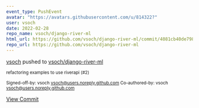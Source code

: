 ```yaml
---
event_type: PushEvent
avatar: "https://avatars.githubusercontent.com/u/814322?"
user: vsoch
date: 2022-02-28
repo_name: vsoch/django-river-ml
html_url: https://github.com/vsoch/django-river-ml/commit/4081cb40de79871325574237bb0ee3eb4901a69c
repo_url: https://github.com/vsoch/django-river-ml
---
```


<a href='https://github.com/vsoch' target='_blank'>vsoch</a> pushed to <a href='https://github.com/vsoch/django-river-ml' target='_blank'>vsoch/django-river-ml</a>

<small>refactoring examples to use riverapi (#2)

Signed-off-by: vsoch <vsoch@users.noreply.github.com>
Co-authored-by: vsoch <vsoch@users.noreply.github.com></small>

<a href='https://github.com/vsoch/django-river-ml/commit/4081cb40de79871325574237bb0ee3eb4901a69c' target='_blank'>View Commit</a>